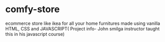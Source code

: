 # comfy-store
 ecommerce store like ikea for all your home furnitures made using vanilla HTML, CSS and JAVASCRIPT( Project info- John smilga instructor taught this in his javascript course)
